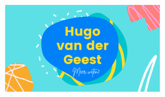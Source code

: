 <a href="https://hugovandergeest.nl/cv/index.html">![Alt Text](https://github.com/HugovanderGeest/HugovanderGeest/blob/main/video.gif)</a>
<!--
**HugovanderGeest/HugovanderGeest** is a ✨ _special_ ✨ repository because its `README.md` (this file) appears on your GitHub profile.

Here are some ideas to get you started:

- 🔭 I’m currently working on ...
- 🌱 I’m currently learning ...
- 👯 I’m looking to collaborate on ...
- 🤔 I’m looking for help with ...
- 💬 Ask me about ...
- 📫 How to reach me: ...
- 😄 Pronouns: ...
- ⚡ Fun fact: ...
-->
